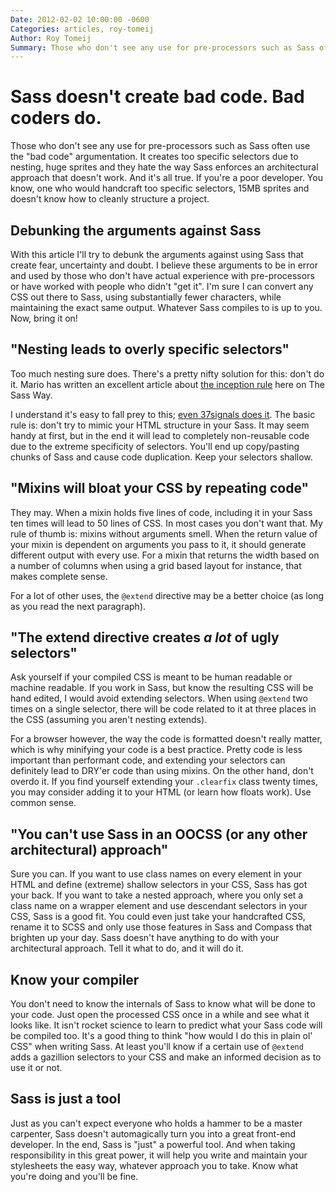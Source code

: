 ```yaml
---
Date: 2012-02-02 10:00:00 -0600
Categories: articles, roy-tomeij
Author: Roy Tomeij
Summary: Those who don't see any use for pre-processors such as Sass often use the "bad code" argumentation. It creates too specific selectors due to nesting, huge sprites and they hate the way Sass enforces an architectural approach that doesn't work. And it's all true. If you're a poor developer. You know, one who would handcraft too specific selectors, 15MB sprites and doesn't know how to cleanly structure a project.
---
```


# Sass doesn't create bad code. Bad coders do.

Those who don't see any use for pre-processors such as Sass often use the "bad code" argumentation. It creates too specific selectors due to nesting, huge sprites and they hate the way Sass enforces an architectural approach that doesn't work. And it's all true. If you're a poor developer. You know, one who would handcraft too specific selectors, 15MB sprites and doesn't know how to cleanly structure a project.

## Debunking the arguments against Sass

With this article I'll try to debunk the arguments against using Sass that create fear, uncertainty and doubt. I believe these arguments to be in error and used by those who don't have actual experience with pre-processors or have worked with people who didn't "get it". I'm sure I can convert any CSS out there to Sass, using substantially fewer characters, while maintaining the exact same output. Whatever Sass compiles to is up to you. Now, bring it on!

## "Nesting leads to overly specific selectors"

Too much nesting sure does. There's a pretty nifty solution for this: don't do it. Mario has written an excellent article about [the inception rule](http://thesassway.com/beginner/the-inception-rule) here on The Sass Way.

I understand it's easy to fall prey to this; [even 37signals does it](http://37signals.com/svn/posts/3003-css-taking-control-of-the-cascade). The basic rule is: don't try to mimic your HTML structure in your Sass. It may seem handy at first, but in the end it will lead to completely non-reusable code due to the extreme specificity of selectors. You'll end up copy/pasting chunks of Sass and cause code duplication. Keep your selectors shallow.

## "Mixins will bloat your CSS by repeating code"

They may. When a mixin holds five lines of code, including it in your Sass ten times will lead to 50 lines of CSS. In most cases you don't want that. My rule of thumb is: mixins without arguments smell. When the return value of your mixin is dependent on arguments you pass to it, it should generate different output with every use. For a mixin that returns the width based on a number of columns when using a grid based layout for instance, that makes complete sense.

For a lot of other uses, the `@extend` directive may be a better choice (as long as you read the next paragraph).

## "The extend directive creates _a lot_ of ugly selectors"

Ask yourself if your compiled CSS is meant to be human readable or machine readable. If you work in Sass, but know the resulting CSS will be hand edited, I would avoid extending selectors. When using `@extend` two times on a single selector, there will be code related to it at three places in the CSS (assuming you aren't nesting extends).

For a browser however, the way the code is formatted doesn't really matter, which is why minifying your code is a best practice. Pretty code is less important than performant code, and extending your selectors can definitely lead to DRY'er code than using mixins. On the other hand, don't overdo it. If you find yourself extending your `.clearfix` class twenty times, you may consider adding it to your HTML (or learn how floats work). Use common sense.

## "You can't use Sass in an OOCSS (or any other architectural) approach"

Sure you can. If you want to use class names on every element in your HTML and define (extreme) shallow selectors in your CSS, Sass has got your back. If you want to take a nested approach, where you only set a class name on a wrapper element and use descendant selectors in your CSS, Sass is a good fit. You could even just take your handcrafted CSS, rename it to SCSS and only use those features in Sass and Compass that brighten up your day. Sass doesn't have anything to do with your architectural approach. Tell it what to do, and it will do it.

## Know your compiler

You don't need to know the internals of Sass to know what will be done to your code. Just open the processed CSS once in a while and see what it looks like. It isn't rocket science to learn to predict what your Sass code will be compiled too. It's a good thing to think "how would I do this in plain ol' CSS" when writing Sass. At least you'll know if a certain use of `@extend` adds a gazillion selectors to your CSS and make an informed decision as to use it or not.

## Sass is just a tool

Just as you can't expect everyone who holds a hammer to be a master carpenter, Sass doesn't automagically turn you into a great front-end developer. In the end, Sass is "just" a powerful tool. And when taking responsibility in this great power, it will help you write and maintain your stylesheets the easy way, whatever approach you to take. Know what you're doing and you'll be fine.
